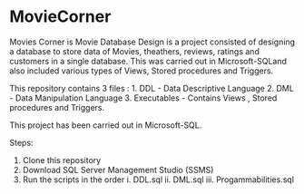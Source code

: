 # MovieCorner

Movies Corner is Movie Database Design is a project consisted of designing a database to store data of Movies, theathers, reviews, ratings and customers in a single database. This was carried out in Microsoft-SQLand also included various types of Views, Stored procedures and Triggers.

This repository contains 3 files : 
    1. DDL - Data Descriptive Language
    2. DML - Data Manipulation Language
    3. Executables - Contains Views , Stored procedures and Triggers.

This project has been carried out in Microsoft-SQL.

Steps:
  1. Clone this repository
  2. Download SQL Server Management Studio (SSMS)
  3. Run the scripts in the order i.   DDL.sql
                                  ii.  DML.sql
                                  iii. Progammabilities.sql
